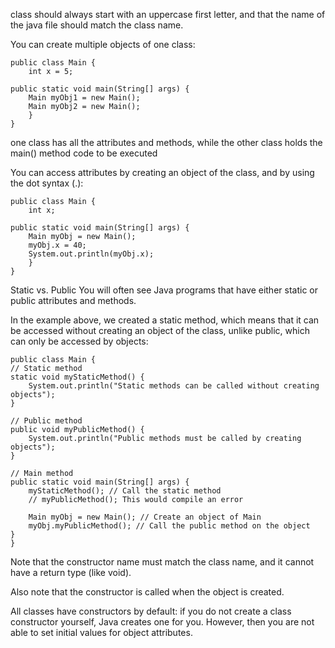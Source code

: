 class should always start with an uppercase first letter, and that the name of the java file should match the class name.

You can create multiple objects of one class:

    public class Main {
        int x = 5;

    public static void main(String[] args) {
        Main myObj1 = new Main();  
        Main myObj2 = new Main();  
        }
    }

one class has all the attributes and methods, while the other class holds the main() method code to be executed

You can access attributes by creating an object of the class, and by using the dot syntax (.):

    public class Main {
        int x;

    public static void main(String[] args) {
        Main myObj = new Main();
        myObj.x = 40;
        System.out.println(myObj.x);
        }
    }

Static vs. Public
You will often see Java programs that have either static or public attributes and methods.

In the example above, we created a static method, which means that it can be accessed without creating an object of the class, unlike public, which can only be accessed by objects:

    public class Main {
    // Static method
    static void myStaticMethod() {
        System.out.println("Static methods can be called without creating objects");
    }

    // Public method
    public void myPublicMethod() {
        System.out.println("Public methods must be called by creating objects");
    }

    // Main method
    public static void main(String[] args) {
        myStaticMethod(); // Call the static method
        // myPublicMethod(); This would compile an error

        Main myObj = new Main(); // Create an object of Main
        myObj.myPublicMethod(); // Call the public method on the object
    }
    }

Note that the constructor name must match the class name, and it cannot have a return type (like void).

Also note that the constructor is called when the object is created.

All classes have constructors by default: if you do not create a class constructor yourself, Java creates one for you. However, then you are not able to set initial values for object attributes.